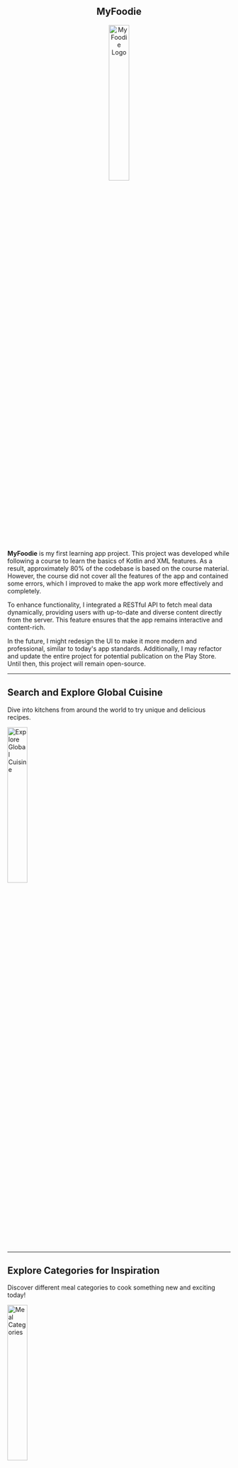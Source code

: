 <div align="center">
  <strong><h2>MyFoodie</h2></strong>
  <img src="https://github.com/user-attachments/assets/6c7b0f8c-e9bd-422a-8b0b-c7ef45f14aa5" alt="MyFoodie Logo" width="30%">
</div>

**MyFoodie** is my first learning app project. This project was developed while following a course to learn the basics of Kotlin and XML features. As a result, approximately 80% of the codebase is based on the course material. However, the course did not cover all the features of the app and contained some errors, which I improved to make the app work more effectively and completely.

To enhance functionality, I integrated a RESTful API to fetch meal data dynamically, providing users with up-to-date and diverse content directly from the server. This feature ensures that the app remains interactive and content-rich.

In the future, I might redesign the UI to make it more modern and professional, similar to today's app standards. Additionally, I may refactor and update the entire project for potential publication on the Play Store. Until then, this project will remain open-source.

---

<h2>Search and Explore Global Cuisine</h2>
<p>Dive into kitchens from around the world to try unique and delicious recipes.</p>

<img src="https://github.com/user-attachments/assets/0ce5203a-de88-43e0-afa5-aa44aa140b0b" alt="Explore Global Cuisine" width="30%">

---

<h2>Explore Categories for Inspiration</h2>
<p>Discover different meal categories to cook something new and exciting today!</p>

<img src="https://github.com/user-attachments/assets/392ed932-1f4a-4b50-b715-09bdd03962ed" alt="Meal Categories" width="30%">

---

<h2>Save Your Favorite Meals</h2>
<p>Easily save your favorite meals to access them anytime.</p>

<img src="https://github.com/user-attachments/assets/0dc30693-c263-4ee4-be31-7e90cd76a4bd" alt="Save Meal" width="30%">
<img src="https://github.com/user-attachments/assets/ce764d61-34ac-490b-b471-429ac5e3797a" alt="Favorite Meal" width="30%">

---

<h2>Watch Tutorials on YouTube</h2>
<p>Click the video icon to watch step-by-step instructions on how to prepare your selected meals.</p>

<img src="https://github.com/user-attachments/assets/b964c5e1-a17e-41d1-8121-f52ad2ac9e5e" alt="YouTube Tutorial" width="30%">

---

<div align="center">
  <strong><h2>Technologies Used</h2></strong>
</div>

### Language  
- Kotlin  

### UI  
- XML  

### Features  
- Retrofit for RESTful APIs
- POJO (Plain Old Java Object) for mapping API responses to data classes
- Room for local data storage and caching  
- RecyclerView for displaying meal lists  
- ViewModel architecture for managing UI-related data  
- Glide for loading and displaying images efficiently  

